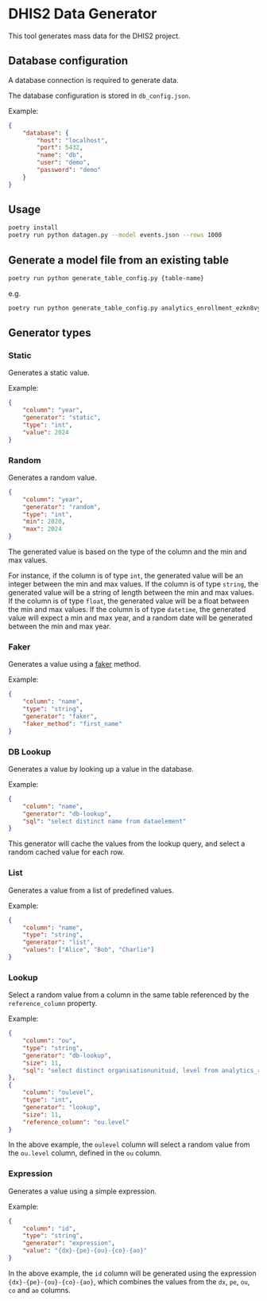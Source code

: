 # DHIS2 Data Generator

This tool generates mass data for the DHIS2 project.

## Database configuration

A database connection is required to generate data.

The database configuration is stored in `db_config.json`.

Example:

```json
{
    "database": {
        "host": "localhost",
        "port": 5432,
        "name": "db",
        "user": "demo",
        "password": "demo"
    }
}
```

## Usage

```bash
poetry install
poetry run python datagen.py --model events.json --rows 1000
```

## Generate a model file from an existing table

```bash
poetry run python generate_table_config.py {table-name}
```

e.g.

```bash
poetry run python generate_table_config.py analytics_enrollment_ezkn8vyzwjr
```

## Generator types

### Static

Generates a static value.

Example:

```json
{
    "column": "year",
    "generator": "static",
    "type": "int",
    "value": 2024
}
```

### Random

Generates a random value.

```json
{
    "column": "year",
    "generator": "random",
    "type": "int",
    "min": 2020,
    "max": 2024
}
```

The generated value is based on the type of the column and the min and max values.

For instance, if the column is of type `int`, the generated value will be an integer between the min and max values.
If the column is of type `string`, the generated value will be a string of length between the min and max values.
If the column is of type `float`, the generated value will be a float between the min and max values.
If the column is of type `datetime`, the generated value will expect a min and max year, and a random date will be generated between the min and max year.

### Faker

Generates a value using a [faker](https://faker.readthedocs.io) method.

Example:

```json
{
    "column": "name",
    "type": "string",
    "generator": "faker",
    "faker_method": "first_name"
}
```

### DB Lookup

Generates a value by looking up a value in the database.

Example:

```json
{
    "column": "name",
    "generator": "db-lookup",
    "sql": "select distinct name from dataelement"
}
```

This generator will cache the values from the lookup query, and select a random  cached value for each row.

### List

Generates a value from a list of predefined values.

Example:

```json
{
    "column": "name",
    "type": "string",
    "generator": "list",
    "values": ["Alice", "Bob", "Charlie"]
}
```

### Lookup

Select a random value from a column in the same table referenced by the `reference_column` property.

Example:

```json
{
    "column": "ou",
    "type": "string",
    "generator": "db-lookup",
    "size": 11,
    "sql": "select distinct organisationunituid, level from analytics_rs_orgunitstructure"
},
{
    "column": "oulevel",
    "type": "int",
    "generator": "lookup",
    "size": 11,
    "reference_column": "ou.level"
}
```

In the above example, the `oulevel` column will select a random value from the `ou.level` column, defined in the `ou` column.

### Expression

Generates a value using a simple expression.

Example:

```json
{
    "column": "id",
    "type": "string",
    "generator": "expression",
    "value": "{dx}-{pe}-{ou}-{co}-{ao}"
}
```

In the above example, the `id` column will be generated using the expression `{dx}-{pe}-{ou}-{co}-{ao}`, which
combines the values from the `dx`, `pe`, `ou`, `co` and `ao` columns.